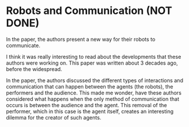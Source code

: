 # Robots and Communication (NOT DONE) 

In the paper, the authors present a new way for their robots to communicate. 

I think it was really interesting to read about the developments that these authors were working on. This paper was written about 3 decades ago, before the widespread. 

In the paper, the authors discussed the different types of interactions and communication that can happen between the agents (the robots), the performers and the audience. This made me wonder, have these authors considered what happens when the only method of communication that occurs is between the audience and the agent. This removal of the performer, which in this case is the agent itself, creates an interesting dilemma for the creator of such agents. 
